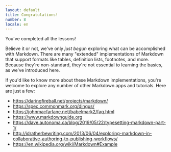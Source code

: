 ```yaml
---
layout: default
title: Congratulations!
number: 8
locale: en
---
```


You've completed all the lessons!

Believe it or not, we've only _just begun_ exploring what can be accomplished
with Markdown. There are many "extended" implementations of Markdown that support
formats like tables, definition lists, footnotes, and more. Because
they're non-standard, they're not essential to learning the basics, as we've
introduced here.

If you'd like to know more about these Markdown implementations, you're welcome
to explore any number of other Markdown apps and tutorials. Here are just a few:

* <https://daringfireball.net/projects/markdown/>
* <https://spec.commonmark.org/dingus/>
* <https://johnmacfarlane.net/babelmark2/faq.html>
* <https://www.markdownguide.org>
* <https://dave.autonoma.ca/blog/2019/05/22/typesetting-markdown-part-1/>
* <http://idratherbewriting.com/2013/06/04/exploring-markdown-in-collaborative-authoring-to-publishing-workflows/>
* <https://en.wikipedia.org/wiki/Markdown#Example>
